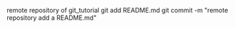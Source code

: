 remote repository of git_tutorial
git add README.md
git commit -m "remote repository add a README.md"


